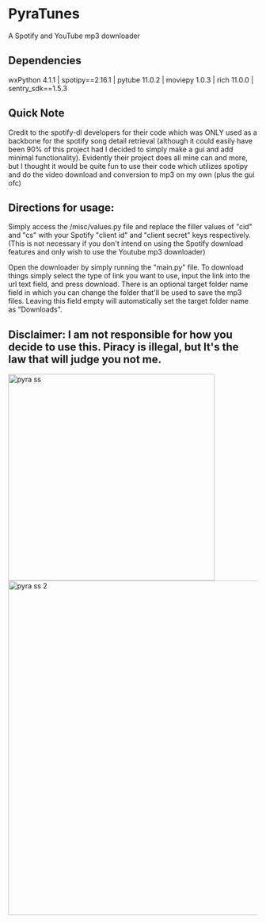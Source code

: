 # PyraTunes
A Spotify and YouTube mp3 downloader

## Dependencies
  wxPython 4.1.1 |
  spotipy==2.16.1 |
  pytube 11.0.2 |
  moviepy 1.0.3 |
  rich 11.0.0 |
  sentry_sdk==1.5.3
  
  ## Quick Note
  Credit to the spotify-dl developers for their code which was ONLY used as a backbone for the spotify song detail retrieval (although it could easily have been 90% of this project had I decided to simply make a gui and add minimal functionality). Evidently their project does all mine can and more, but I thought it would be quite fun to use their code which utilizes spotipy and do the video download and conversion to mp3 on my own (plus the gui ofc)

## Directions for usage:
Simply access the /misc/values.py file and replace the filler values of "cid" and "cs" with your Spotify "client id" and "client secret" keys respectively. (This is not necessary if you don't intend on using the Spotify download features and only wish to use the Youtube mp3 downloader)

Open the downloader by simply running the "main.py" file. To download things simply select the type of link you want to use, input the link into the url text field, and press download. There is an optional target folder name field in which you can change the folder that'll be used to save the mp3 files. Leaving this field empty will automatically set the target folder name as "Downloads".

## Disclaimer: I am not responsible for how you decide to use this. Piracy is illegal, but It's the law that will judge you not me.

<img width="417" alt="pyra ss" src="https://user-images.githubusercontent.com/67593209/151176333-37221311-06f5-4cb9-a2e9-c17696997933.png">

<img width="675" alt="pyra ss 2" src="https://user-images.githubusercontent.com/67593209/151176351-1de1ffc1-dacb-4ce6-b5e1-cb48b2d23c24.png">
